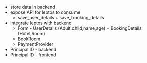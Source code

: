 
- store data in backend 
- expose API for leptos to consume
  - save_user_details + save_booking_details
- integrate leptos with backend
  - Form - UserDetails (Adult,child,name,age) + BookingDetails (Hotel,Room)
  - BookRoom
  - PaymentProvider
- Principal ID - backend
- Principal ID - frontend
